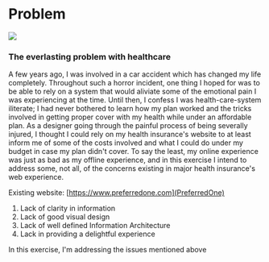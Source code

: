 # Problem

<img src="http://julianomoreira.github.io/go-pro/assets/images/preferredone-website.png" />

### The everlasting problem with healthcare

A few years ago, I was involved in a car accident which has changed my life completely. Throughout such a horror incident, one thing I hoped for was to be able to rely on a system that would aliviate some of the emotional pain I was experiencing at the time. Until then, I confess I was health-care-system iliterate; I had never bothered to learn how my plan worked and the tricks involved in getting proper cover with my health while under an affordable plan. As a designer going through the painful process of being severally injured, I thought I could rely on my health insurance's website to at least inform me of some of the costs involved and what I could do under my budget in case my plan didn't cover. To say the least, my online experience was just as bad as my offline experience, and in this exercise I intend to address some, not all, of the concerns existing in major health insurance's web experience.

Existing website: [https://www.preferredone.com](PreferredOne)

1. Lack of clarity in information 
2. Lack of good visual design
3. Lack of well defined Information Architecture
4. Lack in providing a delightful experience

In this exercise, I'm addressing the issues mentioned above 



